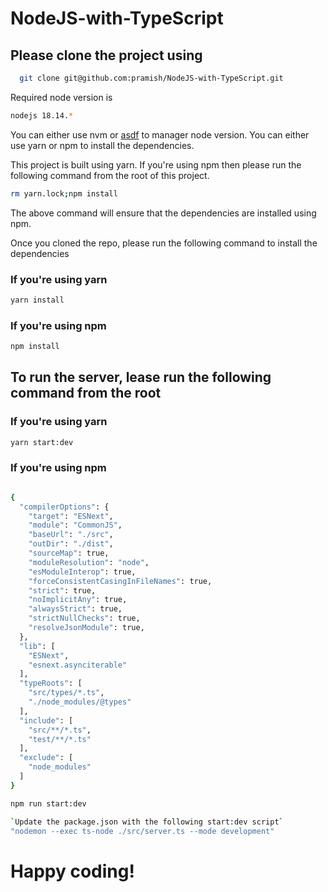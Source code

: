 # NodeJS-with-TypeScript

## Please clone the project using
```bash
  git clone git@github.com:pramish/NodeJS-with-TypeScript.git
```

Required node version is

```bash
nodejs 18.14.*
```

You can either use nvm or [asdf](https://asdf-vm.com/) to manager node version.
You can either use yarn or npm to install the dependencies.

This project is built using yarn. If you're using npm then please run the following command from the root
of this project.
    
```bash
rm yarn.lock;npm install
```

The above command will ensure that the dependencies are installed using npm.

Once you cloned the repo, please run the following command to install the dependencies

### If you're using yarn

```bash
yarn install
```

### If you're using npm
```bash
npm install
```

## To run the server, lease run the following command from the root

### If you're using yarn 

```bash
yarn start:dev
```

### If you're using npm

```bash

{
  "compilerOptions": {
    "target": "ESNext",
    "module": "CommonJS",
    "baseUrl": "./src",
    "outDir": "./dist",
    "sourceMap": true,
    "moduleResolution": "node",
    "esModuleInterop": true,
    "forceConsistentCasingInFileNames": true,
    "strict": true,
    "noImplicitAny": true,
    "alwaysStrict": true,
    "strictNullChecks": true,
    "resolveJsonModule": true,
  },
  "lib": [
    "ESNext",
    "esnext.asynciterable"
  ],
  "typeRoots": [
    "src/types/*.ts",
    "./node_modules/@types"
  ],
  "include": [
    "src/**/*.ts",
    "test/**/*.ts"
  ],
  "exclude": [
    "node_modules"
  ]
}
```

```bash
npm run start:dev
```

```bash
`Update the package.json with the following start:dev script`
"nodemon --exec ts-node ./src/server.ts --mode development"

```

# Happy coding!
